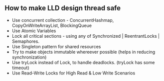 ## How to make LLD design thread safe

- Use concurrent collection - ConcurrentHashmap, CopyOnWriteArrayList, BlockingQueue
- Use Atomic Variables
- Lock all critical sections - using any of Synchronized | ReentrantLocks | Semaphores.
- Use Singleton pattern for shared resources
- Try to make objects immutable whereever possible (helps in reducing synchronization)
- Use tryLock instead of Lock, to handle deadlocks. (tryLock has some timeout)
- Use Read-Write Locks for High Read & Low Write Scenarios